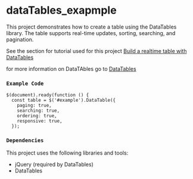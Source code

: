 # dataTables_exapmple
This project demonstrates how to create a table using the DataTables library.
The table supports real-time updates, sorting, searching, and pagination.

See the section for tutorial used for this project [Build a realtime table with DataTables](https://pusher.com/tutorials/realtime-table-datatables/#creating-our-table-blueprint) 

for more information on DataTAbles go to [DataTables](https://datatables.net/examples/index)

### `Example Code`
```
$(document).ready(function () {
  const table = $('#example').DataTable({
    paging: true,
    searching: true,
    ordering: true,
    responsive: true,
  });
```

### `Dependencies`
This project uses the following libraries and tools:
- jQuery (required by DataTables)
- DataTables

